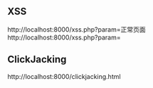 ## XSS

http://localhost:8000/xss.php?param=正常页面
http://localhost:8000/xss.php?param=<script>alert(/xss/)</script>

## ClickJacking

http://localhost:8000/clickjacking.html
